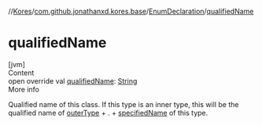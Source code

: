 //[Kores](../../index.md)/[com.github.jonathanxd.kores.base](../index.md)/[EnumDeclaration](index.md)/[qualifiedName](qualified-name.md)



# qualifiedName  
[jvm]  
Content  
open override val [qualifiedName](qualified-name.md): [String](https://kotlinlang.org/api/latest/jvm/stdlib/kotlin/-string/index.html)  
More info  


Qualified name of this class. If this type is an inner type, this will be the qualified name of [outerType](outer-type.md) + . + [specifiedName](specified-name.md) of this type.

  



